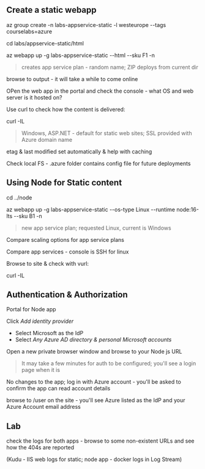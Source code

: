 
## Create a static webapp

az group create -n labs-appservice-static  -l westeurope --tags courselabs=azure

cd labs/appservice-static/html 

az webapp up -g labs-appservice-static --html --sku F1 -n <unique-dns-name> 

> creates app service plan - random name; ZIP deploys from current dir

browse to output - it will take a while to come online

OPen the web app in the portal and check the console - what OS and web server is it hosted on?

Use curl to check how the content is delivered:

curl -IL <url>


> Windows, ASP.NET - default for static web sites; SSL provided with Azure domain name

etag & last modified set automatically & help with caching

Check local FS - .azure folder contains config file for future deployments

## Using Node for Static content


cd ../node 

az webapp up -g labs-appservice-static --os-type Linux --runtime node:16-lts --sku B1 -n <unique-dns-name> 

> new app service plan; requested Linux, current is Windows


Compare scaling options for app service plans

Compare app services - console is SSH for linux

Browse to site & check with vurl:

curl -IL <url>

## Authentication & Authorization

Portal for Node app
 
 Click _Add identity provider_
 - Select Microsoft as the IdP
 - Select _Any Azure AD directory & personal Microsoft accounts_

Open a new private browser window and browse to your Node js URL

> It may take a few minutes for auth to be configured; you'll see a login page when it is

No changes to the app; log in with Azure account - you'll be asked to confirm the app can read account details

browse to /user on the site - you'll see Azure listed as the IdP and your Azure Account email address

## Lab

check the logs for both apps - browse to some non-existent URLs and see how the 404s are reported

(Kudu - IIS web logs for static; node app - docker logs in Log Stream)
